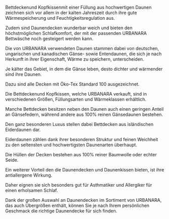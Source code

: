 Bettdeckenund Kopfkissenmit einer Füllung aus hochwertigen Daunen zeichnen sich vor allem in der kalten Jahreszeit durch ihre gute Wärmespeicherung und Feuchtigkeitsregulation aus.

Zudem sind Daunendecken wunderbar weich und bieten den höchstmöglichen Schlafkomfort, der mit der passenden URBANARA Bettwäsche noch gesteigert werden kann.

Die von URBANARA verwendeten Daunen stammen dabei von deutschen, ungarischen und kanadischen Gänse- sowie Entendaunen, die sich je nach Herkunft in ihrer Eigenschaft, Wärme zu speichern, unterscheiden.

Je kälter das Gebiet, in dem die Gänse leben, desto dichter und wärmender sind ihre Daunen.

Dazu sind alle Decken mit Öko-Tex Standard 100 ausgezeichnet.

Die Bettdeckenund Kopfkissen, welche URBANARA verkauft, sind in verschiedenen Größen, Füllungsarten und Wärmeklassen erhältlich.

Manche Bettdecken besitzen neben den Daunen auch einen geringen Anteil an Gänsefedern, während andere aus 100% reinen Gänsedaunen bestehen.

Den ganz besonderen Luxus stellen dabei Bettdecken aus isländischen Eiderdaunen dar.

Eiderdaunen zählen dank ihrer besonderen Struktur und feinen Weichheit zu den seltensten und hochwertigsten Daunenarten überhaupt.

Die Hüllen der Decken bestehen aus 100% reiner Baumwolle oder echter Seide.

Ein weiterer Vorteil den die Daunendecken und Daunenkissen bieten, ist ihre antiallergene Wirkung.

Daher eignen sie sich besonders gut für Asthmatiker und Allergiker für einen erholsamen Schlaf.

Dank der großen Auswahl an Daunendecken im Sortiment von URBANARA, das auch Übergrößen enthält, können Sie je nach Ihrem persönlichen Geschmack die richtige Daunendecke für sich finden.

